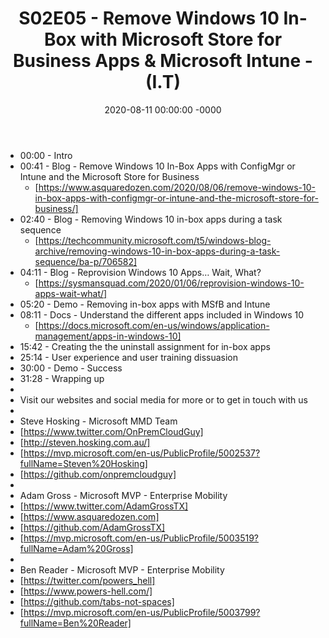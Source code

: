 ﻿---
layout: post
title: "S02E05 - Remove Windows 10 In-Box with Microsoft Store for Business Apps & Microsoft Intune - (I.T)"
date: 2020-08-11 00:00:00 -0000
categories:
---
 * 00:00 - Intro
 * 00:41 - Blog - Remove Windows 10 In-Box Apps with ConfigMgr or Intune and the Microsoft Store for Business
   - [https://www.asquaredozen.com/2020/08/06/remove-windows-10-in-box-apps-with-configmgr-or-intune-and-the-microsoft-store-for-business/]
 * 02:40 - Blog - Removing Windows 10 in-box apps during a task sequence
   - [https://techcommunity.microsoft.com/t5/windows-blog-archive/removing-windows-10-in-box-apps-during-a-task-sequence/ba-p/706582]
 * 04:11 - Blog - Reprovision Windows 10 Apps… Wait, What?
   - [https://sysmansquad.com/2020/01/06/reprovision-windows-10-apps-wait-what/]
 * 05:20 - Demo - Removing in-box apps with MSfB and Intune
 * 08:11 - Docs - Understand the different apps included in Windows 10
   - [https://docs.microsoft.com/en-us/windows/application-management/apps-in-windows-10]
 * 15:42 - Creating the the uninstall assignment for in-box apps
 * 25:14 - User experience and user training dissuasion
 * 30:00 - Demo - Success
 * 31:28 - Wrapping up
 * 
 * Visit our websites and social media for more or to get in touch with us
 * 
 * Steve Hosking - Microsoft MMD Team
 * [https://www.twitter.com/OnPremCloudGuy]
 * [http://steven.hosking.com.au/]
 * [https://mvp.microsoft.com/en-us/PublicProfile/5002537?fullName=Steven%20Hosking]
 * [https://github.com/onpremcloudguy]
 * 
 * Adam Gross - Microsoft MVP - Enterprise Mobility
 * [https://www.twitter.com/AdamGrossTX]
 * [https://www.asquaredozen.com]
 * [https://github.com/AdamGrossTX]
 * [https://mvp.microsoft.com/en-us/PublicProfile/5003519?fullName=Adam%20Gross]
 * 
 * Ben Reader - Microsoft MVP - Enterprise Mobility
 * [https://twitter.com/powers_hell]
 * [https://www.powers-hell.com/]
 * [https://github.com/tabs-not-spaces]
 * [https://mvp.microsoft.com/en-us/PublicProfile/5003799?fullName=Ben%20Reader]
